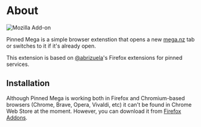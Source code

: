 # About
![Mozilla Add-on](https://img.shields.io/amo/users/pinned-mega-cloud)

Pinned Mega is a simple browser extenstion that opens a new [mega.nz](https://mega.nz) tab or switches to it if it's already open.

This extension is based on [@abrizuela](https://github.com/abrizuela)'s Firefox extensions for pinned services.

## Installation

Although Pinned Mega is working both in Firefox and Chromium-based browsers (Chrome, Brave, Opera, Vivaldi, etc) it can't be found in Chrome Web Store at the moment. However, you can download it from [Firefox Addons](https://addons.mozilla.org/en-US/firefox/addon/pinned-mega-cloud/).
